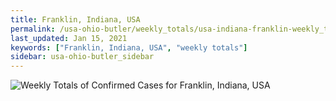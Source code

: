 ```yaml
---
title: Franklin, Indiana, USA
permalink: /usa-ohio-butler/weekly_totals/usa-indiana-franklin-weekly_totals.html
last_updated: Jan 15, 2021
keywords: ["Franklin, Indiana, USA", "weekly totals"]
sidebar: usa-ohio-butler_sidebar
---
```


![Weekly Totals of Confirmed Cases for Franklin, Indiana, USA](/covid_tracker/images/graphs/usa-indiana-franklin-weekly_totals_graph.png)
